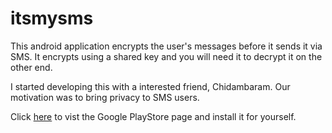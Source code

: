 # itsmysms
This android application encrypts the user's messages before it sends it via SMS. It encrypts using a shared key and you will need it to decrypt it on the other end.

I started developing this with a interested friend, Chidambaram. Our motivation was to bring privacy to SMS users.

Click [here](https://play.google.com/store/apps/details?id=com.sanjay.itsmysms) to vist the Google PlayStore page and install it for yourself.
